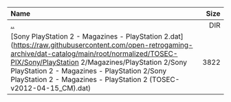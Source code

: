 |Name|Size|
|:---|---:|
|[..](../index.html)|DIR|
|[Sony PlayStation 2 - Magazines - PlayStation 2.dat](https://raw.githubusercontent.com/open-retrogaming-archive/dat-catalog/main/root/normalized/TOSEC-PIX/Sony/PlayStation 2/Magazines/PlayStation 2/Sony PlayStation 2 - Magazines - PlayStation 2/Sony PlayStation 2 - Magazines - PlayStation 2 (TOSEC-v2012-04-15_CM).dat)|3822|
